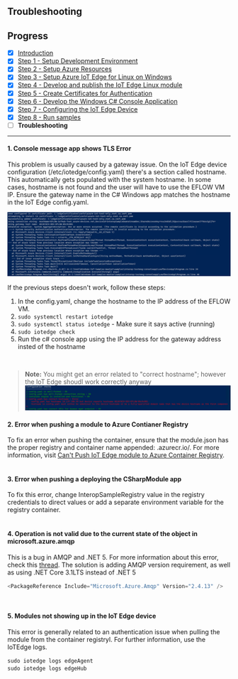 ## Troubleshooting

## Progress

- [x] [Introduction](../README.md)  
- [x] [Step 1 - Setup Development Environment](./Setup%20DevVM.MD)   
- [x] [Step 2 - Setup Azure Resources](./Setup%20Azure%20Resources.MD)  
- [x] [Step 3 - Setup Azure IoT Edge for Linux on Windows](./Setup%20Azure%20IoT%20Edge%20for%20Linux%20on%20Windows.MD)
- [x] [Step 4 - Develop and publish the IoT Edge Linux module](./Develop%20and%20publish%20the%20IoT%20edge%20Linux%20module.MD)  
- [x] [Step 5 - Create Certificates for Authentication](./Create%20Certificates%20for%20Authentication.MD)  
- [x] [Step 6 - Develop the Windows C# Console Application](./Develop%20the%20Windows%20C%23%20Console%20Application.MD)  
- [x] [Step 7 - Configuring the IoT Edge Device](./Configuring%20the%20IoT%20Edge%20Device.MD)  
- [x] [Step 8 - Run samples](./Run%20samples.MD) 
- [ ] **Troubleshooting**
---


#### 1. Console message app shows TLS Error ####
This problem is usually caused by a gateway issue. On the IoT Edge device configuration (/etc/iotedge/config.yaml) there's a section called hostname. This automatically gets populated with the system hostname. In some cases, hostname is not found and the user will have to use the EFLOW VM IP. Ensure the gateway name in the C# Windows app matches the hostname in the IoT Edge config.yaml. 

![TLS Error](./Images/TLS_Error.png)

If the previous steps doesn't work, follow these steps:
1. In the config.yaml, change the hostname to the IP address of the EFLOW VM. 
2. `sudo systemctl restart iotedge` 
3. `sudo systemctl status iotedge` - Make sure it says active (running)  
4. `sudo iotedge check` 
5. Run the c# console app using the IP address for the gateway address insted of the hostname
<br/>


> **Note:** You might get an error related to "correct hostname"; however the IoT Edge shoudl work correctly anyway
> ![LogError](./Images/LogError.png)


#### 2. Error when pushing a module to Azure Contianer Registry ####
To fix an error when pushing the container, ensure that the module.json has the proper registry and container name appended: <repository>.azurecr.io/<containername>. For more information, visit [Can't Push IoT Edge module to Azure Container Registry](https://github.com/MicrosoftDocs/azure-docs/issues/22296).
<br/><br/>

#### 3. Error when pushing a deploying the CSharpModule app ####
To fix this error,  change InteropSampleRegistry value in the registry credentials to direct values or add a separate environment variable for the registry container.
<br/><br/>

#### 4. Operation is not valid due to the current state of the object in microsoft.azure.amqp ####
This is a bug in AMQP and .NET 5. For more information about this error, check this [thread](https://stackoverflow.com/questions/64804036/operation-is-not-valid-due-to-the-current-state-of-the-object-source-microsoft). The solution is adding AMQP version requirement, as well as using .NET Core 3.1LTS  instead of .NET 5
```csharp
<PackageReference Include="Microsoft.Azure.Amqp" Version="2.4.13" /> 
```
<br/>

#### 5. Modules not showing up in the IoT Edge device ####
This error is generally related to an authentication issue when pulling the module from the container registryl. For further information, use the IoTEdge logs.
```powershell
sudo iotedge logs edgeAgent 
sudo iotedge logs edgeHub 
```
